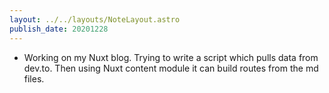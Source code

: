 ```yaml
---
layout: ../../layouts/NoteLayout.astro
publish_date: 20201228
---
```


- Working on my Nuxt blog. Trying to write a script which pulls data from dev.to. Then using Nuxt content module it can build routes from the md files.
